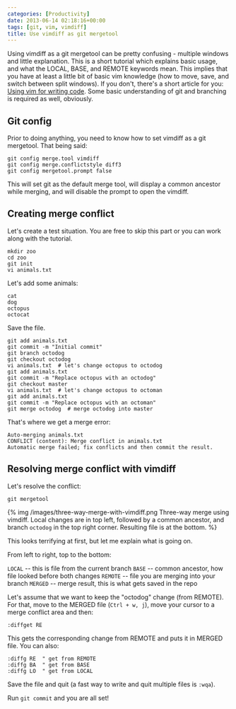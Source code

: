 ```yaml
---
categories: [Productivity]
date: 2013-06-14 02:18:16+00:00
tags: [git, vim, vimdiff]
title: Use vimdiff as git mergetool
---
```


Using vimdiff as a git mergetool can be pretty confusing - multiple windows and
little explanation. This is a short tutorial which explains basic usage, and
what the LOCAL, BASE, and REMOTE keywords mean. This implies that you have at
least a little bit of basic vim knowledge (how to move, save, and switch
between split windows). If you don't, there's a short article for you: [Using
vim for writing code][1]. Some basic understanding of git and branching is
required as well, obviously.

## Git config

Prior to doing anything, you need to know how to set vimdiff as a git
mergetool. That being said:

    git config merge.tool vimdiff
    git config merge.conflictstyle diff3
    git config mergetool.prompt false

This will set git as the default merge tool, will display a common ancestor
while merging, and will disable the prompt to open the vimdiff.

## Creating merge conflict

Let's create a test situation. You are free to skip this part or you can work
along with the tutorial.

    mkdir zoo
    cd zoo
    git init
    vi animals.txt

Let's add some animals:

    cat
    dog
    octopus
    octocat

Save the file.

    git add animals.txt
    git commit -m "Initial commit"
    git branch octodog
    git checkout octodog
    vi animals.txt  # let's change octopus to octodog
    git add animals.txt
    git commit -m "Replace octopus with an octodog"
    git checkout master
    vi animals.txt  # let's change octopus to octoman
    git add animals.txt
    git commit -m "Replace octopus with an octoman"
    git merge octodog  # merge octodog into master

That's where we get a merge error:

    Auto-merging animals.txt
    CONFLICT (content): Merge conflict in animals.txt
    Automatic merge failed; fix conflicts and then commit the result.

## Resolving merge conflict with vimdiff

Let's resolve the conflict:

    git mergetool

{% img /images/three-way-merge-with-vimdiff.png Three-way merge using vimdiff.  Local changes are in top left, followed by a common ancestor, and branch `octodog` in the top right corner. Resulting file is at the bottom. %}

This looks terrifying at first, but let me explain what is going on.

From left to right, top to the bottom:

`LOCAL` -- this is file from the current branch
`BASE` -- common ancestor, how file looked before both changes
`REMOTE` -- file you are merging into your branch
`MERGED` -- merge result, this is what gets saved in the repo

Let's assume that we want to keep the "octodog" change (from REMOTE). For that,
move to the MERGED file (`Ctrl + w, j`), move your cursor to a merge conflict
area and then:

    :diffget RE

This gets the corresponding change from REMOTE and puts it in MERGED file. You
can also:

    :diffg RE  " get from REMOTE
    :diffg BA  " get from BASE
    :diffg LO  " get from LOCAL

Save the file and quit (a fast way to write and quit multiple files is `:wqa`).

Run `git commit` and you are all set!

[1]: http://www.rosipov.com/blog/using-vim-for-writing-code/
